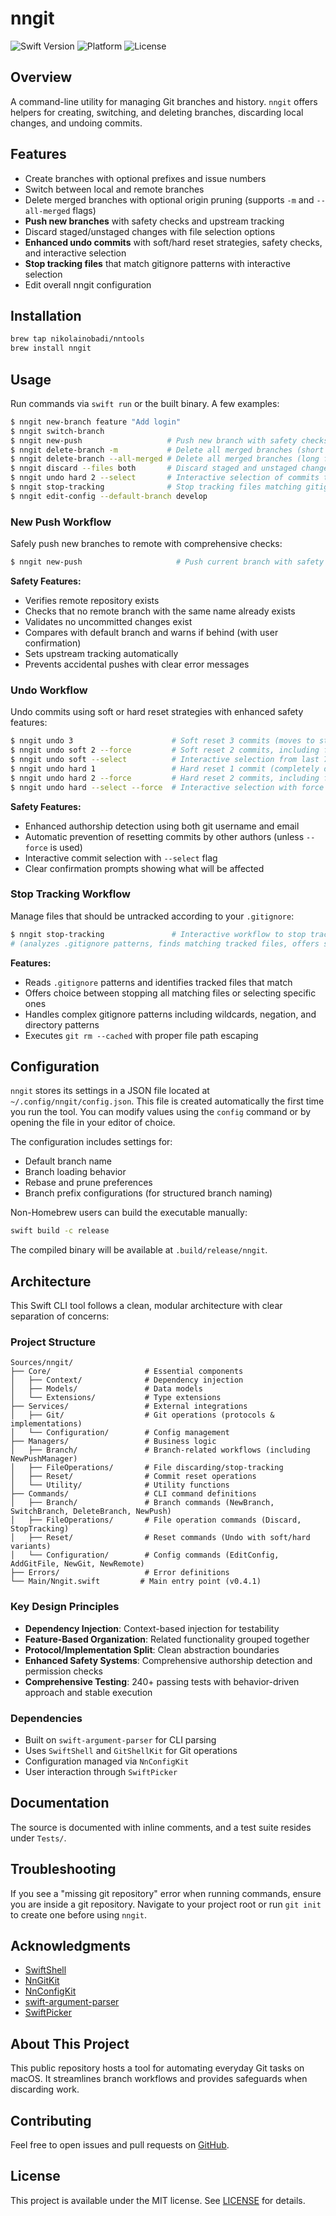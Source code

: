 # nngit

![Swift Version](https://badgen.net/badge/swift/6.0%2B/purple)
![Platform](https://img.shields.io/badge/platform-macOS%2014-blue)
![License](https://img.shields.io/badge/license-MIT-lightgrey)

## Overview
A command-line utility for managing Git branches and history. `nngit` offers helpers for creating, switching, and deleting branches, discarding local changes, and undoing commits.

## Features
- Create branches with optional prefixes and issue numbers
- Switch between local and remote branches
- Delete merged branches with optional origin pruning (supports `-m` and `--all-merged` flags)
- **Push new branches** with safety checks and upstream tracking
- Discard staged/unstaged changes with file selection options
- **Enhanced undo commits** with soft/hard reset strategies, safety checks, and interactive selection
- **Stop tracking files** that match gitignore patterns with interactive selection
- Edit overall nngit configuration

## Installation
```bash
brew tap nikolainobadi/nntools
brew install nngit
```

## Usage
Run commands via `swift run` or the built binary. A few examples:
```bash
$ nngit new-branch feature "Add login"
$ nngit switch-branch
$ nngit new-push                   # Push new branch with safety checks
$ nngit delete-branch -m           # Delete all merged branches (short flag)
$ nngit delete-branch --all-merged # Delete all merged branches (long flag)
$ nngit discard --files both       # Discard staged and unstaged changes
$ nngit undo hard 2 --select       # Interactive selection of commits to hard reset
$ nngit stop-tracking              # Stop tracking files matching gitignore patterns
$ nngit edit-config --default-branch develop
```

### New Push Workflow
Safely push new branches to remote with comprehensive checks:

```bash
$ nngit new-push                     # Push current branch with safety checks
```

**Safety Features:**
- Verifies remote repository exists
- Checks that no remote branch with the same name already exists
- Validates no uncommitted changes exist
- Compares with default branch and warns if behind (with user confirmation)
- Sets upstream tracking automatically
- Prevents accidental pushes with clear error messages


### Undo Workflow
Undo commits using soft or hard reset strategies with enhanced safety features:

```bash
$ nngit undo 3                      # Soft reset 3 commits (moves to staging area, default)
$ nngit undo soft 2 --force         # Soft reset 2 commits, including from other authors
$ nngit undo soft --select          # Interactive selection from last 7 commits
$ nngit undo hard 1                 # Hard reset 1 commit (completely discards changes)
$ nngit undo hard 2 --force         # Hard reset 2 commits, including from other authors
$ nngit undo hard --select --force  # Interactive selection with force override
```

**Safety Features:**
- Enhanced authorship detection using both git username and email
- Automatic prevention of resetting commits by other authors (unless `--force` is used)
- Interactive commit selection with `--select` flag
- Clear confirmation prompts showing what will be affected

### Stop Tracking Workflow
Manage files that should be untracked according to your `.gitignore`:

```bash
$ nngit stop-tracking               # Interactive workflow to stop tracking gitignored files
# (analyzes .gitignore patterns, finds matching tracked files, offers selection options)
```

**Features:**
- Reads `.gitignore` patterns and identifies tracked files that match
- Offers choice between stopping all matching files or selecting specific ones
- Handles complex gitignore patterns including wildcards, negation, and directory patterns
- Executes `git rm --cached` with proper file path escaping

## Configuration
`nngit` stores its settings in a JSON file located at `~/.config/nngit/config.json`. This file is created automatically the first time you run the tool. You can modify values using the `config` command or by opening the file in your editor of choice.

The configuration includes settings for:
- Default branch name
- Branch loading behavior
- Rebase and prune preferences  
- Branch prefix configurations (for structured branch naming)

Non-Homebrew users can build the executable manually:

```bash
swift build -c release
```

The compiled binary will be available at `.build/release/nngit`.

## Architecture
This Swift CLI tool follows a clean, modular architecture with clear separation of concerns:

### Project Structure
```
Sources/nngit/
├── Core/                     # Essential components
│   ├── Context/              # Dependency injection
│   ├── Models/               # Data models
│   └── Extensions/           # Type extensions
├── Services/                 # External integrations
│   ├── Git/                  # Git operations (protocols & implementations)
│   └── Configuration/        # Config management
├── Managers/                 # Business logic
│   ├── Branch/               # Branch-related workflows (including NewPushManager)
│   ├── FileOperations/       # File discarding/stop-tracking
│   ├── Reset/                # Commit reset operations
│   └── Utility/              # Utility functions
├── Commands/                 # CLI command definitions
│   ├── Branch/               # Branch commands (NewBranch, SwitchBranch, DeleteBranch, NewPush)
│   ├── FileOperations/       # File operation commands (Discard, StopTracking)
│   ├── Reset/                # Reset commands (Undo with soft/hard variants)
│   └── Configuration/        # Config commands (EditConfig, AddGitFile, NewGit, NewRemote)
├── Errors/                   # Error definitions
└── Main/Nngit.swift         # Main entry point (v0.4.1)
```

### Key Design Principles
- **Dependency Injection**: Context-based injection for testability
- **Feature-Based Organization**: Related functionality grouped together
- **Protocol/Implementation Split**: Clean abstraction boundaries
- **Enhanced Safety Systems**: Comprehensive authorship detection and permission checks
- **Comprehensive Testing**: 240+ passing tests with behavior-driven approach and stable execution

### Dependencies
- Built on `swift-argument-parser` for CLI parsing
- Uses `SwiftShell` and `GitShellKit` for Git operations
- Configuration managed via `NnConfigKit`
- User interaction through `SwiftPicker`

## Documentation
The source is documented with inline comments, and a test suite resides under `Tests/`.

## Troubleshooting
If you see a "missing git repository" error when running commands, ensure you are inside a git repository. Navigate to your project root or run `git init` to create one before using `nngit`.

## Acknowledgments
- [SwiftShell](https://github.com/kareman/SwiftShell)
- [NnGitKit](https://github.com/nikolainobadi/NnGitKit)
- [NnConfigKit](https://github.com/nikolainobadi/NnConfigKit)
- [swift-argument-parser](https://github.com/apple/swift-argument-parser)
- [SwiftPicker](https://github.com/nikolainobadi/SwiftPicker)

## About This Project
This public repository hosts a tool for automating everyday Git tasks on macOS. It streamlines branch workflows and provides safeguards when discarding work.

## Contributing
Feel free to open issues and pull requests on [GitHub](https://github.com/nikolainobadi/nngit).

## License
This project is available under the MIT license. See [LICENSE](LICENSE) for details.
